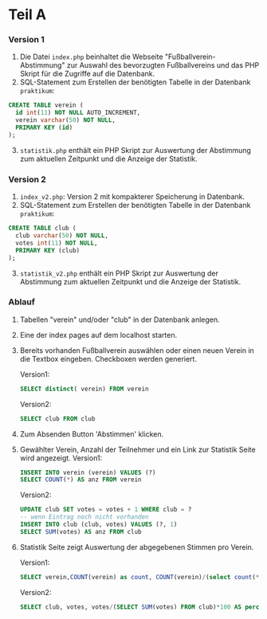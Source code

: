 # Teil A
### Version 1

1. Die Datei `index.php` beinhaltet die Webseite "Fußballverein-Abstimmung" zur Auswahl des bevorzugten Fußballvereins und das PHP Skript für die Zugriffe auf die Datenbank.
2. SQL-Statement zum Erstellen der benötigten Tabelle in der Datenbank `praktikum`:
```sql
CREATE TABLE verein (
  id int(11) NOT NULL AUTO_INCREMENT,
  verein varchar(50) NOT NULL,
  PRIMARY KEY (id)
);
```
3.  `statistik.php` enthält ein PHP Skript zur Auswertung der Abstimmung zum aktuellen Zeitpunkt und die Anzeige der Statistik.

### Version 2

1. `index_v2.php`: Version 2 mit kompakterer Speicherung in Datenbank.
2. SQL-Statement zum Erstellen der benötigten Tabelle in der Datenbank `praktikum`:
```sql
CREATE TABLE club (
  club varchar(50) NOT NULL,
  votes int(11) NOT NULL,
  PRIMARY KEY (club)
);
```
3. `statistik_v2.php` enthält ein PHP Skript zur Auswertung der Abstimmung zum aktuellen Zeitpunkt und die Anzeige der Statistik.

### Ablauf

1. Tabellen "verein" und/oder "club" in der Datenbank anlegen.
2. Eine der index pages auf dem localhost starten.
3. Bereits vorhanden Fußballverein auswählen oder einen neuen Verein in die Textbox eingeben.
   Checkboxen werden generiert. 
   
   Version1:
   ```sql
   SELECT distinct( verein) FROM verein
   ```
   Version2:

   ```sql
   SELECT club FROM club
   ```

4. Zum Absenden Button 'Abstimmen' klicken.
5. Gewählter Verein, Anzahl der Teilnehmer und ein Link zur Statistik Seite wird angezeigt.
   Version1:
   ```sql
   INSERT INTO verein (verein) VALUES (?)
   SELECT COUNT(*) AS anz FROM verein
   ```
   Version2:
   ``` sql 
   UPDATE club SET votes = votes + 1 WHERE club = ?
   -- wenn Eintrag noch nicht vorhanden
   INSERT INTO club (club, votes) VALUES (?, 1)
   SELECT SUM(votes) AS anz FROM club
   ```
6. Statistik Seite zeigt Auswertung der abgegebenen Stimmen pro Verein.
   
    Version1:
    ```sql
    SELECT verein,COUNT(verein) as count, COUNT(verein)/(select count(*) from verein)*100 as percent FROM verein GROUP BY verein
    ```
    Version2:
    ```sql
    SELECT club, votes, votes/(SELECT SUM(votes) FROM club)*100 AS percent FROM club
    ```
